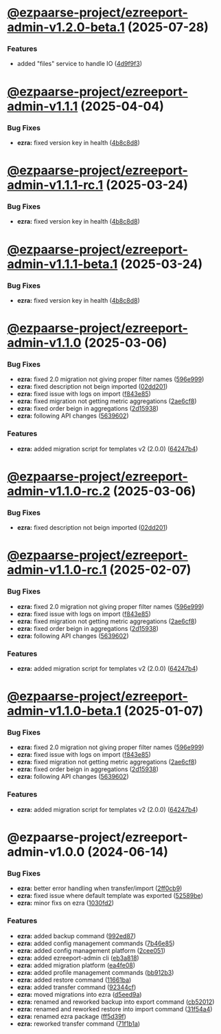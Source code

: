 # [@ezpaarse-project/ezreeport-admin-v1.2.0-beta.1](https://github.com/ezpaarse-project/ezreeport/compare/@ezpaarse-project/ezreeport-admin@1.1.1...@ezpaarse-project/ezreeport-admin@1.2.0-beta.1) (2025-07-28)


### Features

* added "files" service to handle IO ([4d9f9f3](https://github.com/ezpaarse-project/ezreeport/commit/4d9f9f3fc20d98cf9e913f0b32c96b525a1a4a7e))

# [@ezpaarse-project/ezreeport-admin-v1.1.1](https://github.com/ezpaarse-project/ezreeport/compare/@ezpaarse-project/ezreeport-admin@1.1.0...@ezpaarse-project/ezreeport-admin@1.1.1) (2025-04-04)


### Bug Fixes

* **ezra:** fixed version key in health ([4b8c8d8](https://github.com/ezpaarse-project/ezreeport/commit/4b8c8d87c238ad751490ea6b71e3ddb78501fa82))

# [@ezpaarse-project/ezreeport-admin-v1.1.1-rc.1](https://github.com/ezpaarse-project/ezreeport/compare/@ezpaarse-project/ezreeport-admin@1.1.0...@ezpaarse-project/ezreeport-admin@1.1.1-rc.1) (2025-03-24)


### Bug Fixes

* **ezra:** fixed version key in health ([4b8c8d8](https://github.com/ezpaarse-project/ezreeport/commit/4b8c8d87c238ad751490ea6b71e3ddb78501fa82))

# [@ezpaarse-project/ezreeport-admin-v1.1.1-beta.1](https://github.com/ezpaarse-project/ezreeport/compare/@ezpaarse-project/ezreeport-admin@1.1.0...@ezpaarse-project/ezreeport-admin@1.1.1-beta.1) (2025-03-24)


### Bug Fixes

* **ezra:** fixed version key in health ([4b8c8d8](https://github.com/ezpaarse-project/ezreeport/commit/4b8c8d87c238ad751490ea6b71e3ddb78501fa82))

# [@ezpaarse-project/ezreeport-admin-v1.1.0](https://github.com/ezpaarse-project/ezreeport/compare/@ezpaarse-project/ezreeport-admin@1.0.0...@ezpaarse-project/ezreeport-admin@1.1.0) (2025-03-06)


### Bug Fixes

* **ezra:** fixed 2.0 migration not giving proper filter names ([596e999](https://github.com/ezpaarse-project/ezreeport/commit/596e9997b065df17abd2e42fe4a932e680d8271c))
* **ezra:** fixed description not beign imported ([02dd201](https://github.com/ezpaarse-project/ezreeport/commit/02dd2013595e5f87e0d1d269e9c7895ca4307858))
* **ezra:** fixed issue with logs on import ([f843e85](https://github.com/ezpaarse-project/ezreeport/commit/f843e8545f8c02575236a4bd1ea35e01ce9fd667))
* **ezra:** fixed migration not getting metric aggregations ([2ae6cf8](https://github.com/ezpaarse-project/ezreeport/commit/2ae6cf898affc64048d224681f9fd50b2dcf8197))
* **ezra:** fixed order beign in aggregations ([2d15938](https://github.com/ezpaarse-project/ezreeport/commit/2d15938fdd3d1c9e2ba654491daa3113f5076a8c))
* **ezra:** following API changes ([5639602](https://github.com/ezpaarse-project/ezreeport/commit/5639602defef36305ca292d1822d9e7b4c7a3bc9))


### Features

* **ezra:** added migration script for templates v2 (2.0.0) ([64247b4](https://github.com/ezpaarse-project/ezreeport/commit/64247b46c4f11ccac9ff5b586847f2457c8c0d6f))

# [@ezpaarse-project/ezreeport-admin-v1.1.0-rc.2](https://github.com/ezpaarse-project/ezreeport/compare/@ezpaarse-project/ezreeport-admin@1.1.0-rc.1...@ezpaarse-project/ezreeport-admin@1.1.0-rc.2) (2025-03-06)


### Bug Fixes

* **ezra:** fixed description not beign imported ([02dd201](https://github.com/ezpaarse-project/ezreeport/commit/02dd2013595e5f87e0d1d269e9c7895ca4307858))

# [@ezpaarse-project/ezreeport-admin-v1.1.0-rc.1](https://github.com/ezpaarse-project/ezreeport/compare/@ezpaarse-project/ezreeport-admin@1.0.0...@ezpaarse-project/ezreeport-admin@1.1.0-rc.1) (2025-02-07)


### Bug Fixes

* **ezra:** fixed 2.0 migration not giving proper filter names ([596e999](https://github.com/ezpaarse-project/ezreeport/commit/596e9997b065df17abd2e42fe4a932e680d8271c))
* **ezra:** fixed issue with logs on import ([f843e85](https://github.com/ezpaarse-project/ezreeport/commit/f843e8545f8c02575236a4bd1ea35e01ce9fd667))
* **ezra:** fixed migration not getting metric aggregations ([2ae6cf8](https://github.com/ezpaarse-project/ezreeport/commit/2ae6cf898affc64048d224681f9fd50b2dcf8197))
* **ezra:** fixed order beign in aggregations ([2d15938](https://github.com/ezpaarse-project/ezreeport/commit/2d15938fdd3d1c9e2ba654491daa3113f5076a8c))
* **ezra:** following API changes ([5639602](https://github.com/ezpaarse-project/ezreeport/commit/5639602defef36305ca292d1822d9e7b4c7a3bc9))


### Features

* **ezra:** added migration script for templates v2 (2.0.0) ([64247b4](https://github.com/ezpaarse-project/ezreeport/commit/64247b46c4f11ccac9ff5b586847f2457c8c0d6f))

# [@ezpaarse-project/ezreeport-admin-v1.1.0-beta.1](https://github.com/ezpaarse-project/ezreeport/compare/@ezpaarse-project/ezreeport-admin@1.0.0...@ezpaarse-project/ezreeport-admin@1.1.0-beta.1) (2025-01-07)


### Bug Fixes

* **ezra:** fixed 2.0 migration not giving proper filter names ([596e999](https://github.com/ezpaarse-project/ezreeport/commit/596e9997b065df17abd2e42fe4a932e680d8271c))
* **ezra:** fixed issue with logs on import ([f843e85](https://github.com/ezpaarse-project/ezreeport/commit/f843e8545f8c02575236a4bd1ea35e01ce9fd667))
* **ezra:** fixed migration not getting metric aggregations ([2ae6cf8](https://github.com/ezpaarse-project/ezreeport/commit/2ae6cf898affc64048d224681f9fd50b2dcf8197))
* **ezra:** fixed order beign in aggregations ([2d15938](https://github.com/ezpaarse-project/ezreeport/commit/2d15938fdd3d1c9e2ba654491daa3113f5076a8c))
* **ezra:** following API changes ([5639602](https://github.com/ezpaarse-project/ezreeport/commit/5639602defef36305ca292d1822d9e7b4c7a3bc9))


### Features

* **ezra:** added migration script for templates v2 (2.0.0) ([64247b4](https://github.com/ezpaarse-project/ezreeport/commit/64247b46c4f11ccac9ff5b586847f2457c8c0d6f))

# @ezpaarse-project/ezreeport-admin-v1.0.0 (2024-06-14)


### Bug Fixes

* **ezra:** better error handling when transfer/import ([2ff0cb9](https://github.com/ezpaarse-project/ezreeport/commit/2ff0cb9f5cc7cb0df3cc859d92df7fcf3e0c9c47))
* **ezra:** fixed issue where default template was exported ([52589be](https://github.com/ezpaarse-project/ezreeport/commit/52589beb086caea80fa96337de5beeeaed42d589))
* **ezra:** minor fixs on ezra ([1030fd2](https://github.com/ezpaarse-project/ezreeport/commit/1030fd2b35f7b39b4aa003252fd181d5b47cb4c7))


### Features

* **ezra:** added backup command ([992ed87](https://github.com/ezpaarse-project/ezreeport/commit/992ed87abf1436f484cb323ddebee947b6f15022))
* **ezra:** added config management commands ([7b46e85](https://github.com/ezpaarse-project/ezreeport/commit/7b46e85e9751de636bcf54e33f4886f31a55c45f))
* **ezra:** added config management platform ([2cee051](https://github.com/ezpaarse-project/ezreeport/commit/2cee0511f748d6f16484e0015b58404911ff67e0))
* **ezra:** added ezreeport-admin cli ([eb3a818](https://github.com/ezpaarse-project/ezreeport/commit/eb3a818479c0739600b00a831d50f38957a381bc))
* **ezra:** added migration platform ([ea4fe08](https://github.com/ezpaarse-project/ezreeport/commit/ea4fe0809300f7f99f386648a6659ecceeb89b47))
* **ezra:** added profile management commands ([bb912b3](https://github.com/ezpaarse-project/ezreeport/commit/bb912b3da5ed7b465eb8c79050afa5f16ac05520))
* **ezra:** added restore command ([11661ba](https://github.com/ezpaarse-project/ezreeport/commit/11661ba3e6435641110393947797c42c86d5c4a8))
* **ezra:** added transfer command ([92344cf](https://github.com/ezpaarse-project/ezreeport/commit/92344cf21b06e0fec7cdc969daa90ea2e3ba82b5))
* **ezra:** moved migrations into ezra ([d5eed9a](https://github.com/ezpaarse-project/ezreeport/commit/d5eed9a3dc999d0f6403f353d119804f51672817))
* **ezra:** renamed and reworked backup into export command ([cb52012](https://github.com/ezpaarse-project/ezreeport/commit/cb52012b2d9296e5b6c27f3d7051da3d546afba9))
* **ezra:** renamed and reworked restore into import command ([31f54a4](https://github.com/ezpaarse-project/ezreeport/commit/31f54a457188385458b1fe42a9e2e981fa77a195))
* **ezra:** renamed ezra package ([ff5d39f](https://github.com/ezpaarse-project/ezreeport/commit/ff5d39f7259e09a65b398c54a80d8907b859a6fe))
* **ezra:** reworked transfer command ([71f1b1a](https://github.com/ezpaarse-project/ezreeport/commit/71f1b1a678038ccda73023c534446a28e9ebba4f))
